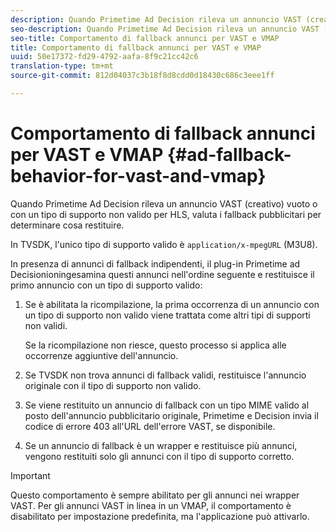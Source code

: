 ```yaml
---
description: Quando Primetime Ad Decision rileva un annuncio VAST (creativo) vuoto o con un tipo di supporto non valido per HLS, valuta i fallback pubblicitari per determinare cosa restituire.
seo-description: Quando Primetime Ad Decision rileva un annuncio VAST (creativo) vuoto o con un tipo di supporto non valido per HLS, valuta i fallback pubblicitari per determinare cosa restituire.
seo-title: Comportamento di fallback annunci per VAST e VMAP
title: Comportamento di fallback annunci per VAST e VMAP
uuid: 50e17372-fd29-4792-aafa-8f9c21cc42c6
translation-type: tm+mt
source-git-commit: 812d04037c3b18f8d8cdd0d18430c686c3eee1ff

---
```



# Comportamento di fallback annunci per VAST e VMAP {#ad-fallback-behavior-for-vast-and-vmap}

Quando Primetime Ad Decision rileva un annuncio VAST (creativo) vuoto o con un tipo di supporto non valido per HLS, valuta i fallback pubblicitari per determinare cosa restituire.

<!--<a id="section_9F60AF00CE9645848EAAF8C06A9E426B"></a>-->

In TVSDK, l&#39;unico tipo di supporto valido è `application/x-mpegURL` (M3U8).

In presenza di annunci di fallback indipendenti, il plug-in Primetime ad Decisionioningesamina questi annunci nell&#39;ordine seguente e restituisce il primo annuncio con un tipo di supporto valido:

1. Se è abilitata la ricompilazione, la prima occorrenza di un annuncio con un tipo di supporto non valido viene trattata come altri tipi di supporti non validi.

   Se la ricompilazione non riesce, questo processo si applica alle occorrenze aggiuntive dell&#39;annuncio.
1. Se TVSDK non trova annunci di fallback validi, restituisce l&#39;annuncio originale con il tipo di supporto non valido.
1. Se viene restituito un annuncio di fallback con un tipo MIME valido al posto dell&#39;annuncio pubblicitario originale, Primetime e Decision invia il codice di errore 403 all&#39;URL dell&#39;errore VAST, se disponibile.
1. Se un annuncio di fallback è un wrapper e restituisce più annunci, vengono restituiti solo gli annunci con il tipo di supporto corretto.

>[!IMPORTANT]
>
>Questo comportamento è sempre abilitato per gli annunci nei wrapper VAST. Per gli annunci VAST in linea in un VMAP, il comportamento è disabilitato per impostazione predefinita, ma l&#39;applicazione può attivarlo.

